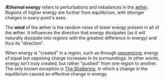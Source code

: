**Æthereal energy** refers to perturbations and imbalances in the [æther](<./Æther.md>). Regions of higher energy are further from equilibrium, with stronger charges in every point's axes.

The **wind** of the æther is the random noise of lower energy present in all of the æther. It influences the direction that energy dissipates (as it will naturally dissipate into regions with the greatest difference in energy) and thus its "direction".

When energy is "created" in a region, such as through [sequencing](<./Sequencing.md>), energy of equal but opposing charge increases in its surroundings. In other words, energy isn't truly created, but rather "pushed" from one region to another. The only known exception is [The Shattering](<../Events/The Shattering.md>), in which a change in the equilibrium caused an effective change in energy.